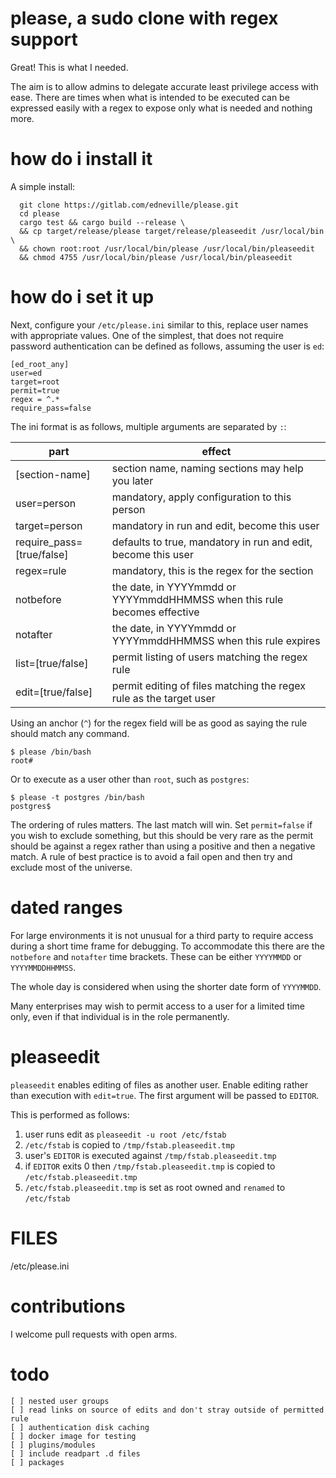 # please, a sudo clone with regex support

Great! This is what I needed.

The aim is to allow admins to delegate accurate least privilege access with ease. There are times when what is intended to be executed can be expressed easily with a regex to expose only what is needed and nothing more.

# how do i install it

A simple install:

```
  git clone https://gitlab.com/edneville/please.git
  cd please
  cargo test && cargo build --release \
  && cp target/release/please target/release/pleaseedit /usr/local/bin \
  && chown root:root /usr/local/bin/please /usr/local/bin/pleaseedit
  && chmod 4755 /usr/local/bin/please /usr/local/bin/pleaseedit
```

# how do i set it up

Next, configure your `/etc/please.ini` similar to this, replace user names with appropriate values. One of the simplest, that does not require password authentication can be defined as follows, assuming the user is `ed`:

```
[ed_root_any]
user=ed
target=root
permit=true
regex = ^.*
require_pass=false
```

The ini format is as follows, multiple arguments are separated by `:`:

| part           | effect       |
|----------------|--------------|
| [section-name] | section name, naming sections may help you later |
| user=person    | mandatory, apply configuration to this person |
| target=person  | mandatory in run and edit, become this user   |
| require_pass=[true/false]   | defaults to true, mandatory in run and edit, become this user   |
| regex=rule     | mandatory, this is the regex for the section |
| notbefore     | the date, in YYYYmmdd or YYYYmmddHHMMSS when this rule becomes effective |
| notafter     | the date, in YYYYmmdd or YYYYmmddHHMMSS when this rule expires |
| list=[true/false] | permit listing of users matching the regex rule |
| edit=[true/false] | permit editing of files matching the regex rule as the target user |

Using an anchor (`^`) for the regex field will be as good as saying the rule should match any command.

```
$ please /bin/bash
root#
```

Or to execute as a user other than `root`, such as `postgres`:

```
$ please -t postgres /bin/bash
postgres$
```

The ordering of rules matters. The last match will win. Set `permit=false` if you wish to exclude something, but this should be very rare as the permit should be against a regex rather than using a positive and then a negative match. A rule of best practice is to avoid a fail open and then try and exclude most of the universe.

# dated ranges

For large environments it is not unusual for a third party to require access during a short time frame for debugging. To accommodate this there are the `notbefore` and `notafter` time brackets. These can be either `YYYYMMDD` or `YYYYMMDDHHMMSS`.

The whole day is considered when using the shorter date form of `YYYYMMDD`.

Many enterprises may wish to permit access to a user for a limited time only, even if that individual is in the role permanently.

# pleaseedit

`pleaseedit` enables editing of files as another user. Enable editing rather than execution with `edit=true`. The first argument will be passed to `EDITOR`.

This is performed as follows:

1. user runs edit as `pleaseedit -u root /etc/fstab`
2. `/etc/fstab` is copied to `/tmp/fstab.pleaseedit.tmp`
3. user's `EDITOR` is executed against `/tmp/fstab.pleaseedit.tmp`
4. if `EDITOR` exits 0 then `/tmp/fstab.pleaseedit.tmp` is copied to `/etc/fstab.pleaseedit.tmp`
5.  `/etc/fstab.pleaseedit.tmp` is set as root owned and `renamed` to `/etc/fstab`

# FILES

/etc/please.ini

# contributions

I welcome pull requests with open arms.

# todo

```
[ ] nested user groups
[ ] read links on source of edits and don't stray outside of permitted rule
[ ] authentication disk caching
[ ] docker image for testing
[ ] plugins/modules
[ ] include readpart .d files
[ ] packages
```

